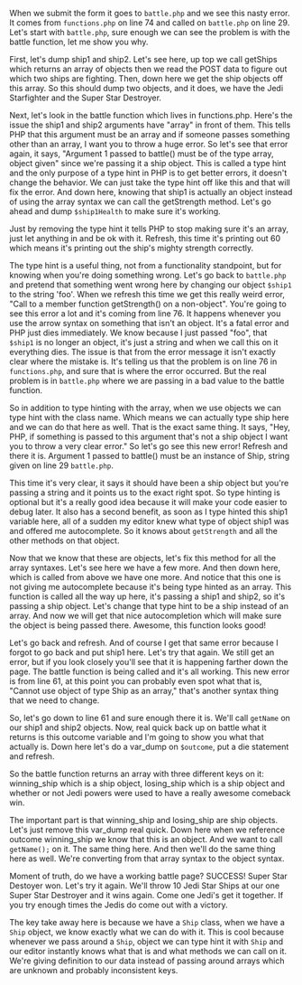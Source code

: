 When we submit the form it goes to `battle.php` and we see this nasty error. It comes
from `functions.php` on line 74 and called on `battle.php` on line 29. Let's start with
`battle.php`, sure enough we can see the problem is with the battle function, let me show
you why.

First, let's dump ship1 and ship2. Let's see here, up top we call getShips which returns 
an array of objects then we read the POST data to figure out which two ships are fighting. 
Then, down here we get the ship objects off this array. So this should dump two objects, 
and it does, we have the Jedi Starfighter and the Super Star Destroyer. 

Next, let's look in the battle function which lives in functions.php. Here's the issue
the ship1 and ship2 arguments have "array" in front of them. This tells PHP that this
argument must be an array and if someone passes something other than an array, I want 
you to throw a huge error. So let's see that error again, it says, "Argument 1 passed 
to battle() must be of the type array, object given" since we're passing it a ship
object. This is called a type hint and the only purpose of a type hint in PHP is to get 
better errors, it doesn't change the behavior. We can just take the type hint off like 
this and that will fix the error. And down here, knowing that ship1 is actually an object
instead of using the array syntax we can call the getStrength method. Let's go ahead and
dump `$ship1Health` to make sure it's working.

Just by removing the type hint it tells PHP to stop making sure it's an array, just let
anything in and be ok with it. Refresh, this time it's printing out 60 which means it's 
printing out the ship's mighty strength correctly.

The type hint is a useful thing, not from a functionality standpoint, but for knowing when
you're doing something wrong. Let's go back to `battle.php` and pretend that something went
wrong here by changing our object `$ship1` to the string 'foo'. When we refresh this time we
get this really weird error, "Call to a member function getStrength() on a non-object". You're
going to see this error a lot and it's coming from line 76. It happens whenever you use the 
arrow syntax on something that isn't an object.  It's a fatal error and PHP just dies immediately.
We know because I just passed "foo", that `$ship1` is no longer an object, it's just a string
and when we call this on it everything dies. The issue is that from the error message it isn't 
exactly clear where the mistake is. It's telling us that the problem is on line 76 in `functions.php`, 
and sure that is where the error occurred. But the real problem is in `battle.php` where we
are passing in a bad value to the battle function. 

So in addition to type hinting with the array, when we use objects we can type hint with the 
class name. Which means we can actually type ship here and we can do that here as well. That 
is the exact same thing. It says, "Hey, PHP, if something is passed to this argument that's not
a ship object I want you to throw a very clear error." So let's go see this new error! Refresh
and there it is. Argument 1 passed to battle() must be an instance of Ship, string given on
line 29 `battle.php`. 

This time it's very clear, it says it should have been a ship object but you're passing a 
string and it points us to the exact right spot. So type hinting is optional but it's a really
good idea because it will make your code easier to debug later. It also has a second benefit,
as soon as I type hinted this ship1 variable here, all of a sudden my editor knew what type
of object ship1 was and offered me autocomplete. So it knows about `getStrength` and all the 
other methods on that object. 

Now that we know that these are objects, let's fix this method for all the array syntaxes.
Let's see here we have a few more. And then down here, which is called from above we have
one more. And notice that this one is not giving me autocomplete because it's being
type hinted as an array. This function is called all the way up here, it's passing a
ship1 and ship2, so it's passing a ship object. Let's change that type hint to be a 
ship instead of an array. And now we will get that nice autocompletion which will make 
sure the object is being passed there. Awesome, this function looks good!

Let's go back and refresh. And of course I get that same error because I forgot to go back 
and put ship1 here. Let's try that again. We still get an error, but if you look closely 
you'll see that it is happening farther down the page. The battle function is being called 
and it's all working. This new error is from line 61, at this point you can probably even spot
what that is, "Cannot use object of type Ship as an array," that's another syntax thing that
we need to change.

So, let's go down to line 61 and sure enough there it is. We'll call `getName` on our ship1 
and ship2 objects. Now, real quick back up on battle what it returns is this outcome variable
and I'm going to show you what that actually is. Down here let's do a var_dump on `$outcome`,
put a die statement and refresh. 

So the battle function returns an array with three different keys on it: winning_ship which 
is a ship object, losing_ship which is a ship object and whether or not Jedi powers were used 
to have a really awesome comeback win. 

The important part is that winning_ship and losing_ship are ship objects. Let's just remove
this var_dump real quick. Down here when we reference outcome winning_ship we know that this
is an object. And we want to call `getName();` on it. The same thing here. And then we'll 
do the same thing here as well. We're converting from that array syntax to the object syntax. 

Moment of truth, do we have a working battle page? SUCCESS! Super Star Destoyer won. Let's
try it again. We'll throw 10 Jedi Star Ships at our one Super Star Destroyer and it wins again.
Come one Jedi's get it together. If you try enough times the Jedis do come out with a victory.

The key take away here is because we have a `Ship` class, when we have a `Ship` object, we
know exactly what we can do with it. This is cool because whenever we pass around a `Ship`,
object we can type hint it with `Ship` and our editor instantly knows what that is and what
methods we can call on it. We're giving definition to our data instead of passing around arrays
which are unknown and probably inconsistent keys. 
